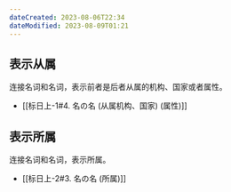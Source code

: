 ```yaml
---
dateCreated: 2023-08-06T22:34
dateModified: 2023-08-09T01:21
---
```

## 表示从属
连接名词和名词，表示前者是后者从属的机构、国家或者属性。

- [[标日上-1#4. 名の名 (从属机构、国家) (属性)]]
## 表示所属
连接名词和名词，表示所属。

- [[标日上-2#3. 名の名 (所属)]]